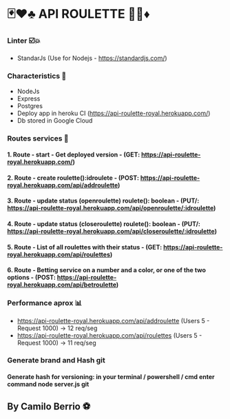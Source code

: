 # 🃏♥️♣️ API ROULETTE 🎰🎩♦️

### Linter ☑️💥
- StandarJs (Use for Nodejs - https://standardjs.com/)

### Characteristics 🔨

- NodeJs
- Express
- Postgres
- Deploy app in heroku CI (https://api-roulette-royal.herokuapp.com/)
- Db stored in Google Cloud

### Routes services 🚀

#### 1. Route - start - Get deployed version - (GET: https://api-roulette-royal.herokuapp.com/)
#### 2. Route - create roulette():idroulete - (POST: https://api-roulette-royal.herokuapp.com/api/addroulette)
#### 3. Route - update status (openroulette) roulete(): boolean -  (PUT/: https://api-roulette-royal.herokuapp.com/api/openroulette/:idroulette)
#### 4. Route - update status (closeroulette) roulete(): boolean - (PUT/: https://api-roulette-royal.herokuapp.com/api/closeroulette/:idroulette)
#### 5. Route - List of all roulettes with their status - (GET: https://api-roulette-royal.herokuapp.com/api/roulettes)
#### 6. Route - Betting service on a number and a color, or one of the two options - (POST: https://api-roulette-royal.herokuapp.com/api/betroulette)



### Performance aprox  📊

- https://api-roulette-royal.herokuapp.com/api/addroulette (Users 5 - Request 1000) -> 12 req/seg
- https://api-roulette-royal.herokuapp.com/api/roulettes (Users 5 - Request 1000) -> 11 req/seg


### Generate brand and Hash git
#### Generate hash for versioning: in your terminal / powershell / cmd enter command **node server.js git**





## By Camilo Berrio ⚽